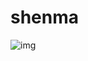 shenma
======

![img](http://www.topit.me/item/8389157?from=baiduiamge_010700040004010700040001_Angelababy)
